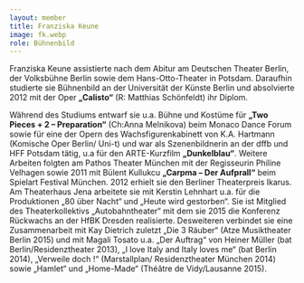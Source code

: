 ```yaml
---
layout: member
title: Franziska Keune
image: fk.webp
role: Bühnenbild
---
```

Franziska Keune assistierte nach dem Abitur am Deutschen Theater Berlin, der Volksbühne Berlin sowie dem Hans-Otto-Theater in Potsdam. Daraufhin studierte sie Bühnenbild an der Universität der Künste Berlin und absolvierte 2012 mit der Oper **„Calisto“** (R: Matthias Schönfeldt) ihr Diplom.

Während des Studiums entwarf sie u.a. Bühne und Kostüme für **„Two Pieces + 2 – Preparation“** (Ch:Anna Melnikova) beim Monaco Dance Forum sowie für eine der Opern des Wachsfigurenkabinett von K.A. Hartmann (Komische Oper Berlin/ Uni-t) und war als Szenenbildnerin an der dffb und HFF Potsdam tätig, u.a für den ARTE-Kurzfilm **„Dunkelblau“**. Weitere Arbeiten folgten am Pathos Theater München mit der Regisseurin Philine Velhagen sowie 2011 mit Bülent Kullukcu **„Carpma – Der Aufprall“** beim Spielart Festival München. 2012 erhielt sie den Berliner Theaterpreis Ikarus.
Am Theaterhaus Jena arbeitete sie mit Kerstin Lehnhart u.a. für die Produktionen „80 über Nacht“ und „Heute wird gestorben“. Sie ist Mitglied des Theaterkollektivs „Autobahntheater“ mit dem sie 2015 die Konferenz Rückwachs an der HfBK Dresden realisierte. Desweiteren verbindet sie eine Zusammenarbeit mit Kay Dietrich zuletzt „Die 3 Räuber“ (Atze Musiktheater Berlin 2015) und mit Magali Tosato u.a. „Der Auftrag“ von Heiner Müller (bat Berlin/Residenztheater 2013), „I love Italy and Italy loves me“ (bat Berlin 2014), „Verweile doch !“ (Marstallplan/ Residenztheater München 2014) sowie „Hamlet“ und „Home-Made“ (Théâtre de Vidy/Lausanne 2015).
</div>
